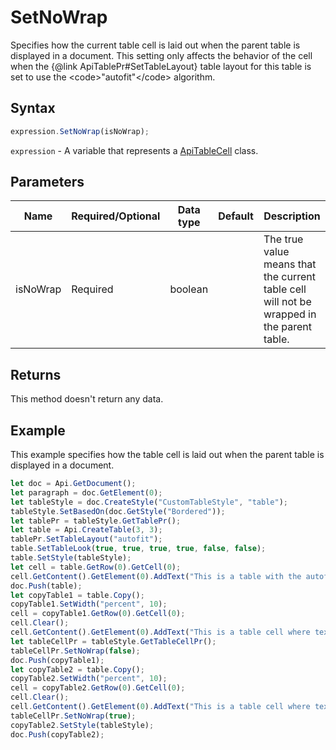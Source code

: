 # SetNoWrap

Specifies how the current table cell is laid out when the parent table is displayed in a document. This setting
only affects the behavior of the cell when the &#123;@link ApiTablePr#SetTableLayout&#125; table layout for this table is set to use the &lt;code&gt;"autofit"&lt;/code&gt; algorithm.

## Syntax

```javascript
expression.SetNoWrap(isNoWrap);
```

`expression` - A variable that represents a [ApiTableCell](../ApiTableCell.md) class.

## Parameters

| **Name** | **Required/Optional** | **Data type** | **Default** | **Description** |
| ------------- | ------------- | ------------- | ------------- | ------------- |
| isNoWrap | Required | boolean |  | The true value means that the current table cell will not be wrapped in the parent table. |

## Returns

This method doesn't return any data.

## Example

This example specifies how the table cell is laid out when the parent table is displayed in a document.

```javascript
let doc = Api.GetDocument();
let paragraph = doc.GetElement(0);
let tableStyle = doc.CreateStyle("CustomTableStyle", "table");
tableStyle.SetBasedOn(doc.GetStyle("Bordered"));
let tablePr = tableStyle.GetTablePr();
let table = Api.CreateTable(3, 3);
tablePr.SetTableLayout("autofit");
table.SetTableLook(true, true, true, true, false, false);
table.SetStyle(tableStyle);
let cell = table.GetRow(0).GetCell(0);
cell.GetContent().GetElement(0).AddText("This is a table with the autofit type of the table layout.");
doc.Push(table);
let copyTable1 = table.Copy();
copyTable1.SetWidth("percent", 10);
cell = copyTable1.GetRow(0).GetCell(0);
cell.Clear();
cell.GetContent().GetElement(0).AddText("This is a table cell where text is wrapped when we try to change table width.");
let tableCellPr = tableStyle.GetTableCellPr();
tableCellPr.SetNoWrap(false);
doc.Push(copyTable1);
let copyTable2 = table.Copy();
copyTable2.SetWidth("percent", 10);
cell = copyTable2.GetRow(0).GetCell(0);
cell.Clear();
cell.GetContent().GetElement(0).AddText("This is a table cell where text is not wrapped when we try to change table width.");
tableCellPr.SetNoWrap(true);
copyTable2.SetStyle(tableStyle);
doc.Push(copyTable2);
```
